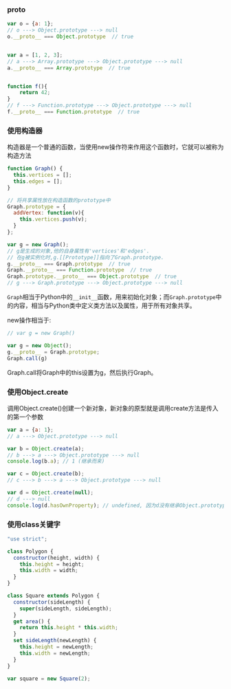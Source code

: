 ### __proto__

``` javascript
var o = {a: 1};
// o ---> Object.prototype ---> null
o.__proto__ === Object.prototype  // true


var a = [1, 2, 3];
// a ---> Array.prototype ---> Object.prototype ---> null
a.__proto__ === Array.prototype  // true


function f(){
    return 42;
}
// f ---> Function.prototype ---> Object.prototype ---> null
f.__proto__ === Function.prototype  // true
```

### 使用构造器

构造器是一个普通的函数，当使用new操作符来作用这个函数时，它就可以被称为构造方法

``` javascript
function Graph() {
  this.vertices = [];
  this.edges = [];
}

// 将共享属性放在构造函数的prototype中
Graph.prototype = {
  addVertex: function(v){
    this.vertices.push(v);
  }
};

var g = new Graph();
// g是生成的对象,他的自身属性有'vertices'和'edges'.
// 在g被实例化时,g.[[Prototype]]指向了Graph.prototype.
g.__proto__ === Graph.prototype  // true
Graph.__proto__ === Function.prototype  // true
Graph.prototype.__proto__ === Object.prototype  // true
// g ---> Graph.prototype ---> Object.prototype ---> null
```

`Graph`相当于Python中的`__init__`函数，用来初始化对象；而`Graph.prototype`中的内容，相当与Python类中定义类方法以及属性，用于所有对象共享。

new操作相当于:

``` javascript
// var g = new Graph()

var g = new Object();
g.__proto__ = Graph.prototype;
Graph.call(g)
```

Graph.call将Graph中的this设置为g，然后执行Graph。

### 使用Object.create

调用Object.create()创建一个新对象，新对象的原型就是调用create方法是传入的第一个参数

``` javascript
var a = {a: 1};
// a ---> Object.prototype ---> null

var b = Object.create(a);
// b ---> a ---> Object.prototype ---> null
console.log(b.a); // 1 (继承而来)

var c = Object.create(b);
// c ---> b ---> a ---> Object.prototype ---> null

var d = Object.create(null);
// d ---> null
console.log(d.hasOwnProperty); // undefined, 因为d没有继承Object.prototype
```

### 使用class关键字

``` javascript
"use strict";

class Polygon {
  constructor(height, width) {
    this.height = height;
    this.width = width;
  }
}

class Square extends Polygon {
  constructor(sideLength) {
    super(sideLength, sideLength);
  }
  get area() {
    return this.height * this.width;
  }
  set sideLength(newLength) {
    this.height = newLength;
    this.width = newLength;
  }
}

var square = new Square(2);

```
